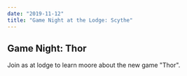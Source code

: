 ```yaml
---
date: "2019-11-12"
title: "Game Night at the Lodge: Scythe"
---
```


## Game Night: Thor
Join as at lodge to learn moore about the new game "Thor".
